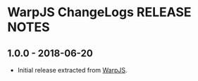 # WarpJS ChangeLogs RELEASE NOTES

## 1.0.0 - 2018-06-20

- Initial release extracted from [WarpJS](https://github.com/WarpWorks/warpjs).
